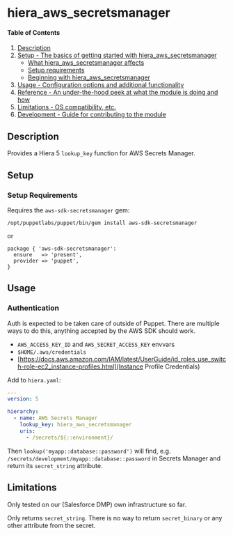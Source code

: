 # hiera_aws_secretsmanager

#### Table of Contents

1. [Description](#description)
1. [Setup - The basics of getting started with hiera_aws_secretsmanager](#setup)
    * [What hiera_aws_secretsmanager affects](#what-hiera_aws_secretsmanager-affects)
    * [Setup requirements](#setup-requirements)
    * [Beginning with hiera_aws_secretsmanager](#beginning-with-hiera_aws_secretsmanager)
1. [Usage - Configuration options and additional functionality](#usage)
1. [Reference - An under-the-hood peek at what the module is doing and how](#reference)
1. [Limitations - OS compatibility, etc.](#limitations)
1. [Development - Guide for contributing to the module](#development)

## Description

Provides a Hiera 5 `lookup_key` function for AWS Secrets Manager.

## Setup

### Setup Requirements

Requires the `aws-sdk-secretsmanager` gem:

``` shell
/opt/puppetlabs/puppet/bin/gem install aws-sdk-secretsmanager
```

or

``` puppet
package { 'aws-sdk-secretsmanager':
  ensure   => 'present',
  provider => 'puppet',
}
```


## Usage

### Authentication

Auth is expected to be taken care of outside of Puppet. There are
multiple ways to do this, anything accepted by the AWS SDK should work.

* `AWS_ACCESS_KEY_ID` and `AWS_SECRET_ACCESS_KEY` envvars
* `$HOME/.aws/credentials`
* [https://docs.aws.amazon.com/IAM/latest/UserGuide/id_roles_use_switch-role-ec2_instance-profiles.html](Instance Profile Credentials)

Add to `hiera.yaml`:

``` yaml
---
version: 5

hierarchy:
  - name: AWS Secrets Manager
    lookup_key: hiera_aws_secretsmanager
    uris:
      - /secrets/${::environment}/
```

Then `lookup('myapp::database::password')` will find,
e.g. `/secrets/development/myapp::database::password` in Secrets
Manager and return its `secret_string` attribute.

## Limitations

Only tested on our (Salesforce DMP) own infrastructure so far.

Only returns `secret_string`. There is no way to return
`secret_binary` or any other attribute from the secret.
